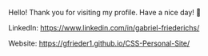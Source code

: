 Hello! Thank you for visiting my profile. Have a nice day! 💚

LinkedIn: https://www.linkedin.com/in/gabriel-friederichs/

Website: https://gfrieder1.github.io/CSS-Personal-Site/
